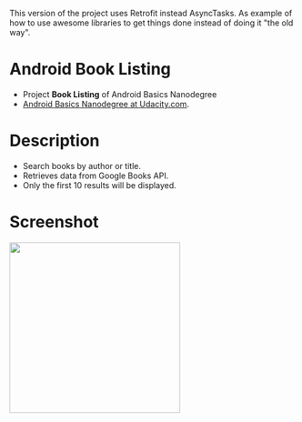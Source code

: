 This version of the project uses Retrofit instead AsyncTasks. As example of how to use awesome libraries to get things done instead of doing it "the old way".

# Android Book Listing
- Project **Book Listing** of Android Basics Nanodegree
- [Android Basics Nanodegree at Udacity.com](https://www.udacity.com/course/android-basics-nanodegree-by-google--nd803).

# Description
- Search books by author or title. 
- Retrieves data from Google Books API. 
- Only the first 10 results will be displayed. 

# Screenshot
<img src="https://raw.githubusercontent.com/laramartin/android_book_listing/master/device-2016-09-13-213903.png" width="300"/>
